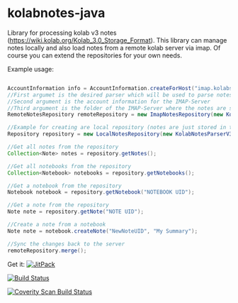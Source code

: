 # kolabnotes-java
Library for processing kolab v3 notes (https://wiki.kolab.org/Kolab_3.0_Storage_Format). This library can manage notes locally and also load notes from a remote kolab server via imap. Of course you can extend the repositories for your own needs.

Example usage:
```java

AccountInformation info = AccountInformation.createForHost("imap.kolabserver.com").username("").password("").build();
//First argumet is the desired parser which will be used to parse notes from a storage format into the correct classes
//Second argument is the account information for the IMAP-Server
//Third argument is the folder of the IMAP-Server where the notes are stored (this argument is also the ID of the repository)
RemoteNotesRepository remoteRepository = new ImapNotesRepository(new KolabNotesParserV3(), info, "Notes");

//Example for creating are local repository (notes are just stored in the memory)
Repository repository = new LocalNotesRepository(new KolabNotesParserV3(), "repositoryID");

//Get all notes from the repository
Collection<Note> notes = repository.getNotes();

//Get all notebooks from the repository
Collection<Notebook> notebooks = repository.getNotebooks();

//Get a notebook from the repository
Notebook notebook = repository.getNotebook("NOTEBOOK UID");

//Get a note from the repository
Note note = repository.getNote("NOTE UID");

//Create a note from a notebook
Note note = notebook.createNote("NewNoteUID", "My Summary");

//Sync the changes back to the server
remoteRepository.merge();

```

Get it: 
<a href="https://jitpack.io/#konradrenner/kolabnotes-java/">
  <img alt="JitPack"
       src="https://img.shields.io/github/release/konradrenner/kolabnotes-java.svg?label=JitPack"/>
</a>

[![Build Status](https://secure.travis-ci.org/konradrenner/kolabnotes-java.png?branch=master)](http://travis-ci.org/konradrenner/kolabnotes-java)

<a href="https://scan.coverity.com/projects/4760">
  <img alt="Coverity Scan Build Status"
       src="https://scan.coverity.com/projects/4760/badge.svg"/>
</a>
